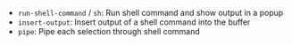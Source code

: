 - `run-shell-command` / `sh`: Run shell command and show output in a popup
- `insert-output`: Insert output of a shell command into the buffer
- `pipe`: Pipe each selection through shell command
